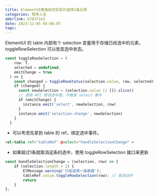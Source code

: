 ```yaml
---
title: ElementUI表格如何实现只选择1条记录
categories: 程序人生
abbrlink: b78372a1
date: 2023-11-05 05:08:07
tags:
---
```


ElementUI 的 table 内部有个 selection 变量用于存储已经选中的元素，toggleRowSelection 可以改变选中状态。

```ts
const toggleRowSelection = (
    row: T,
    selected = undefined,
    emitChange = true
  ) => {
    const changed = toggleRowStatus(selection.value, row, selected)
    if (changed) {
      const newSelection = (selection.value || []).slice()
      // 调用 API 修改选中值，不触发 select 事件
      if (emitChange) {
        instance.emit('select', newSelection, row)
      }
      instance.emit('selection-change', newSelection)
    }
  }
```

- 可以考虑先拿到 table 的 ref，绑定选中事件。

```html
<el-table ref="tableRef" @select="handleSelectionChange" >
```

- 如果超过1条就取消这条的选中，使用 toggleRowSelection 接口来更新

```js
const handleSelectionChange = (selection, row) => {
    if (selection.length > 1) {
        ElMessage.warning('只能选择一条数据');
        tableRef.value.toggleRowSelection(row); // 取消选中
        return
    }
};
```

